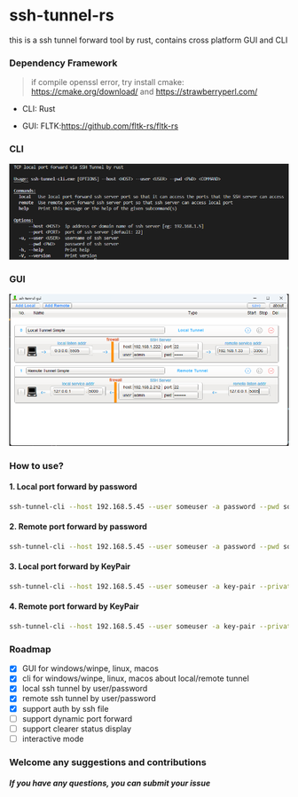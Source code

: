 # ssh-tunnel-rs
this is a ssh tunnel forward tool by rust, contains cross platform GUI and CLI

### Dependency Framework
> if compile openssl error, try install cmake: https://cmake.org/download/ and https://strawberryperl.com/

- CLI: Rust 

- GUI: FLTK:https://github.com/fltk-rs/fltk-rs

### CLI
![ssh-tunnel-cli.png](ssh-tunnel-cli.png)

### GUI 
![ssh-tunnel-gui.jpg](ssh-tunnel-gui.jpg)

### How to use?

#### 1. Local port forward by password
```sh
ssh-tunnel-cli --host 192.168.5.45 --user someuser -a password --pwd somepwd local --local-port 3316 --remote-host 192.168.5.36 --remote-port 3306
```

#### 2. Remote port forward by password
```sh
ssh-tunnel-cli --host 192.168.5.45 --user someuser -a password --pwd somepwd remote --local-port 3316 --local-host 192.168.5.36 --remote-port 3306
```

#### 3. Local port forward by KeyPair
```sh
ssh-tunnel-cli --host 192.168.5.45 --user someuser -a key-pair --private-key /usr/yourname/private_k_file --local-port 3316 --remote-host 192.168.5.36 --remote-port 3306
```

#### 4. Remote port forward by KeyPair
```sh
ssh-tunnel-cli --host 192.168.5.45 --user someuser -a key-pair --private-key /usr/yourname/private_k_file remote --local-port 3316 --local-host 192.168.5.36 --remote-port 3306
```

### Roadmap
- [x] GUI for windows/winpe, linux, macos
- [x] cli for windows/winpe, linux, macos about local/remote tunnel
- [x] local ssh tunnel by user/password
- [x] remote ssh tunnel by user/password
- [x] support auth by ssh file
- [ ] support dynamic port forward
- [ ] support clearer status display
- [ ] interactive mode

### Welcome any suggestions and contributions
##### If you have any questions, you can submit your issue
